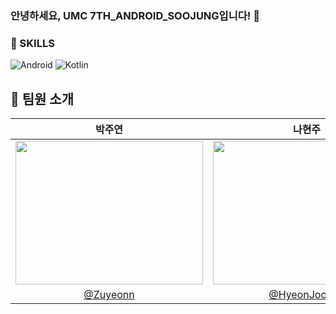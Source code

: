 <h3>안녕하세요, UMC 7TH_ANDROID_SOOJUNG입니다! 👋</h3>

### 💪 SKILLS
![Android](https://img.shields.io/badge/Android-3DDC84?style=for-the-badge&logo=android&logoColor=white)
![Kotlin](https://img.shields.io/badge/kotlin-%237F52FF.svg?style=for-the-badge&logo=kotlin&logoColor=white)

## 💜 팀원 소개

| 박주연 | 나현주 | 심지영 | 천예린 |
|:---:|:---:|:---:|:---:|
| <img src="" width="300" height="230"> | <img src="" width="300" height="230"> | <img src="" width="300" height="230"> | <img src="" width="300" height="230"> |
| [@Zuyeonn](https://github.com/Zuyeonn) | [@HyeonJooooo](https://github.com/HyeonJooooo) | [@Simmee02](https://github.com/Simmee02) | [@yerinchun](https://github.com/yerinchun) |

<br/> 
